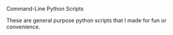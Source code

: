 Command-Line Python Scripts

These are general purpose python scripts that I made for fun or convenience.

